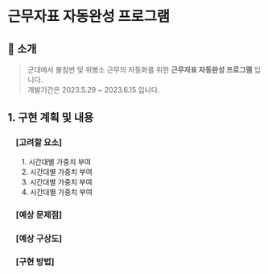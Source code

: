 # 근무자표 자동완성 프로그램
## :mega: 소개
>군대에서 불침번 및 위병소 근무의 자동화를 위한 **근무자표 자동완성 프로그램** 입니다.  
>개발기간은 2023.5.29 ~ 2023.6.15 입니다.

## 1. 구현 계획 및 내용
###  [고려할 요소]</br>
  1. 시간대별 가중치 부여</br>
  2. 시간대별 가중치 부여</br>
  3. 시간대별 가중치 부여</br>
  4. 시간대별 가중치 부여</br>
###  [예상 문제점]
###  [예상 구상도]
###  [구현 방법]

</br>
